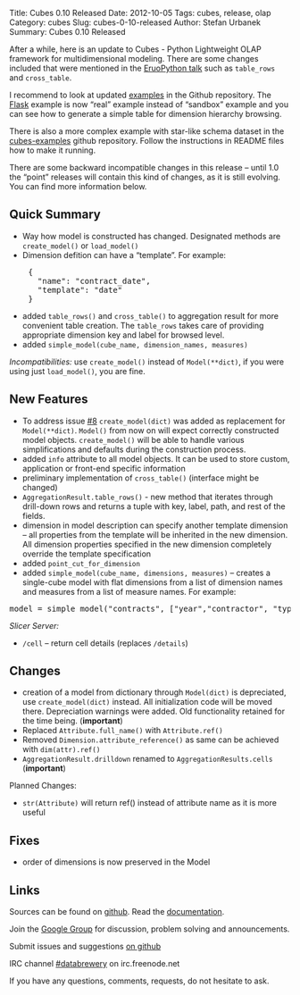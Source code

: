 Title: Cubes 0.10 Released
Date: 2012-10-05
Tags: cubes, release, olap
Category: cubes
Slug: cubes-0-10-released
Author: Stefan Urbanek
Summary: Cubes 0.10 Released

<p>After a while, here is an update to Cubes - Python Lightweight OLAP framework for multidimensional modeling. There are some changes included that were mentioned in the <a href="http://www.slideshare.net/Stiivi/cubes-lightweight-python-olap">EruoPython talk</a> such as <code>table_rows</code> and <code>cross_table</code>.</p>

<p>I recommend to look at updated <a href="https://github.com/Stiivi/cubes/tree/master/examples">examples</a> in the Github repository. The <a href="http://flask.pocoo.org">Flask</a> example is now &#8220;real&#8221; example instead of &#8220;sandbox&#8221; example and you can see how to generate a simple table for dimension hierarchy browsing.</p>

<p>There is also a more complex example with star-like schema dataset in the <a href="https://github.com/Stiivi/cubes-examples">cubes-examples</a> github repository. Follow the instructions in README files how to make it running.</p>

<p>There are some backward incompatible changes in this release – until 1.0 the &#8220;point&#8221; releases will contain this kind of changes, as it is still evolving. You can find more information below.</p>

<h2>Quick Summary</h2>

<ul><li>Way how model is constructed has changed. Designated methods are <code>create_model()</code> or <code>load_model()</code></li>
<li>Dimension defition can have a &#8220;template&#8221;. For example:</li>
</ul><pre class="prettyprint">
    {
      "name": "contract_date",
      "template": "date"
    }
</pre>

<ul><li>added <code>table_rows()</code> and <code>cross_table()</code> to aggregation result for more convenient table creation. The <code>table_rows</code> takes care of providing appropriate dimension key and label for browsed level.</li>
<li>added <code>simple_model(cube_name, dimension_names, measures)</code></li>
</ul><p><em>Incompatibilities:</em>  use <code>create_model()</code> instead of <code>Model(**dict)</code>, if you
  were using just <code>load_model()</code>, you are fine.</p>

<h2>New Features</h2>

<ul><li>To address issue <a href="https://github.com/Stiivi/cubes/issues/8">#8</a>
<code>create_model(dict)</code> was added as replacement for <code>Model(**dict)</code>. <code>Model()</code> from
now on will expect correctly constructed model objects. <code>create_model()</code> will
be able to handle various simplifications and defaults during the
construction process.</li>
<li>added <code>info</code> attribute to all model objects. It can be used to store custom,
application or front-end specific information</li>
<li>preliminary implementation of <code>cross_table()</code> (interface might be changed)</li>
<li><code>AggregationResult.table_rows()</code> - new method that iterates through
drill-down rows and returns a tuple with key, label, path, and rest of the
fields.</li>
<li>dimension in model description can specify another template dimension – all
properties from the template will be inherited in the new dimension. All
dimension properties specified in the new dimension completely override the
template specification</li>
<li>added <code>point_cut_for_dimension</code></li>
<li>added <code>simple_model(cube_name, dimensions, measures)</code> – creates a single-cube
model with flat dimensions from a list of dimension names and measures from
a list of measure names. For example:</li>
</ul><pre class="prettyprint">
model = simple_model("contracts", ["year","contractor", "type"], ["amount"])
</pre>

<p><em>Slicer Server:</em></p>

<ul><li><code>/cell</code> – return cell details (replaces <code>/details</code>)</li>
</ul><h2>Changes</h2>

<ul><li>creation of a model from dictionary through <code>Model(dict)</code> is depreciated, use
<code>create_model(dict)</code> instead. All initialization code will be moved there.
Depreciation warnings were added. Old functionality retained for the time
being. (<strong>important</strong>)</li>
<li>Replaced <code>Attribute.full_name()</code> with <code>Attribute.ref()</code></li>
<li>Removed <code>Dimension.attribute_reference()</code> as same can be achieved with
<code>dim(attr).ref()</code></li>
<li><code>AggregationResult.drilldown</code> renamed to <code>AggregationResults.cells</code> (<strong>important</strong>)</li>
</ul><p>Planned Changes:</p>

<ul><li><code>str(Attribute)</code> will return ref() instead of attribute name as it is more
useful</li>
</ul><h2>Fixes</h2>

<ul><li>order of dimensions is now preserved in the Model</li>
</ul><h2>Links</h2>

<p>Sources can be found on <a href="https://github.com/Stiivi/cubes">github</a>.
Read the <a href="http://packages.python.org/cubes/">documentation</a>.</p>

<p>Join the <a href="http://groups.google.com/group/cubes-discuss">Google Group</a> for discussion, problem solving and announcements.</p>

<p>Submit issues and suggestions <a href="https://github.com/Stiivi/cubes/issues">on github</a></p>

<p>IRC channel <a href="irc://irc.freenode.net/#databrewery">#databrewery</a> on irc.freenode.net</p>

<p>If you have any questions, comments, requests, do not hesitate to ask.</p>